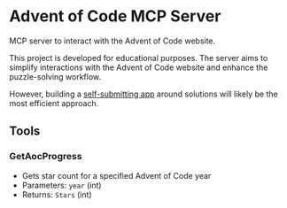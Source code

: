 # Advent of Code MCP Server

MCP server to interact with the Advent of Code website.

This project is developed for educational purposes. The server aims to simplify interactions with the Advent of Code website and enhance the puzzle-solving workflow. 

However, building a [self-submitting app](https://github.com/mazharenko/aoc-agent) around solutions will likely be the most efficient approach.

## Tools

### GetAocProgress
- Gets star count for a specified Advent of Code year
- Parameters: `year` (int)
- Returns: `Stars` (int)

